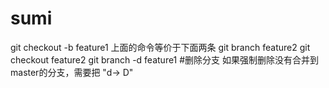 # sumi
git checkout -b feature1
上面的命令等价于下面两条
git branch feature2
git checkout feature2
git branch -d feature1 #删除分支
如果强制删除没有合并到master的分支，需要把 "d→ D"
